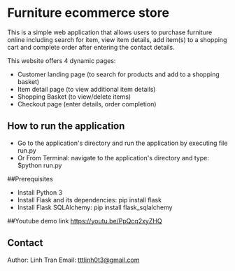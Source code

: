 # Furniture ecommerce store

This is a simple web application that allows users to purchase furniture online including search for item, view item details, add item(s) to a shopping cart and complete order after entering the contact details.

This website offers 4 dynamic pages:
- Customer landing page (to search for products and add to a shopping basket)
- Item detail page (to view additional item details)
- Shopping Basket (to view/delete items)
- Checkout page (enter details, order completion)

## How to run the application

- Go to the application's directory and run the application by executing file run.py
- Or From Terminal: navigate to the application's directory and type: $python run.py

##Prerequisites
- Install Python 3
- Install Flask and its dependencies: pip install flask
- Install Flask SQLAlchemy: pip install flask_sqlalchemy

##Youtube demo link
https://youtu.be/PpQcq2xyZHQ

## Contact
Author: Linh Tran
Email: tttlinh0t3@gmail.com
